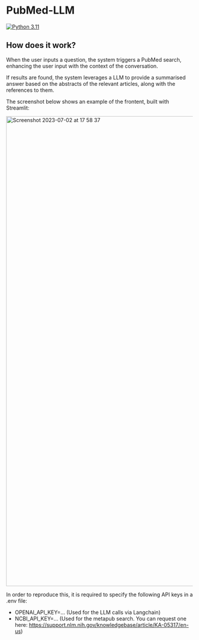 # PubMed-LLM 

[![Python 3.11](https://github.com/andreaxricci/PubMed-LLM/actions/workflows/main.yml/badge.svg)](https://github.com/andreaxricci/PubMed-LLM/actions/workflows/main.yml)

## How does it work?

When the user inputs a question, the system triggers a PubMed search, enhancing the user input with the context of the conversation.

If results are found, the system leverages a LLM to provide a summarised answer based on the abstracts of the relevant articles, along with the references to them.

The screenshot below shows an example of the frontent, built with Streamlit:

<img width="1269" alt="Screenshot 2023-07-02 at 17 58 37" src="https://github.com/andreaxricci/PubMed-GPT/assets/62494809/4656cc78-079d-4a41-9530-691513959ef4">




In order to reproduce this, it is required to specify the following API keys in a .env file:

- OPENAI_API_KEY=... (Used for the LLM calls via Langchain)
- NCBI_API_KEY=... (Used for the metapub search. You can request one here: https://support.nlm.nih.gov/knowledgebase/article/KA-05317/en-us)

